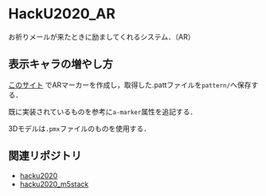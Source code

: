 # HackU2020_AR
お祈りメールが来たときに励ましてくれるシステム．（AR）

## 表示キャラの増やし方
[このサイト](https://jeromeetienne.github.io/AR.js/three.js/examples/marker-training/examples/generator.html)
でARマーカーを作成し，取得した.pattファイルを`pattern/`へ保存する．

既に実装されているものを参考に`a-marker`属性を追記する．

3Dモデルは`.pmx`ファイルのものを使用する．

## 関連リポジトリ
- [hacku2020](https://github.com/StudioAquatan/hacku2020)
- [hacku2020_m5stack](https://github.com/StudioAquatan/hacku2020_m5stack)
